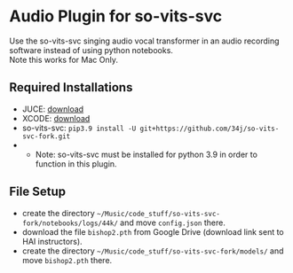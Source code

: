 # Audio Plugin for so-vits-svc

Use the so-vits-svc singing audio vocal transformer in an audio recording software instead of using python notebooks. <br>
Note this works for Mac Only.

## Required Installations
- JUCE: [download](https://juce.com/download/)<br>
- XCODE: [download](https://apps.apple.com/us/app/xcode/id497799835?mt=12)
- so-vits-svc: `pip3.9 install -U git+https://github.com/34j/so-vits-svc-fork.git`
- - Note: so-vits-svc must be installed for python 3.9 in order to function in this plugin.

## File Setup 
- create the directory `~/Music/code_stuff/so-vits-svc-fork/notebooks/logs/44k/` and move `config.json` there.
- download the file `bishop2.pth` from Google Drive (download link sent to HAI instructors).
- create the directory `~/Music/code_stuff/so-vits-svc-fork/models/` and move `bishop2.pth` there.